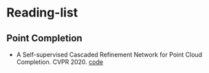 # Reading-list

## Point Completion
* A Self-supervised Cascaded Refinement Network for Point Cloud Completion. CVPR 2020. [code](https://github.com/xiaogangw/cascaded-point-completion)
